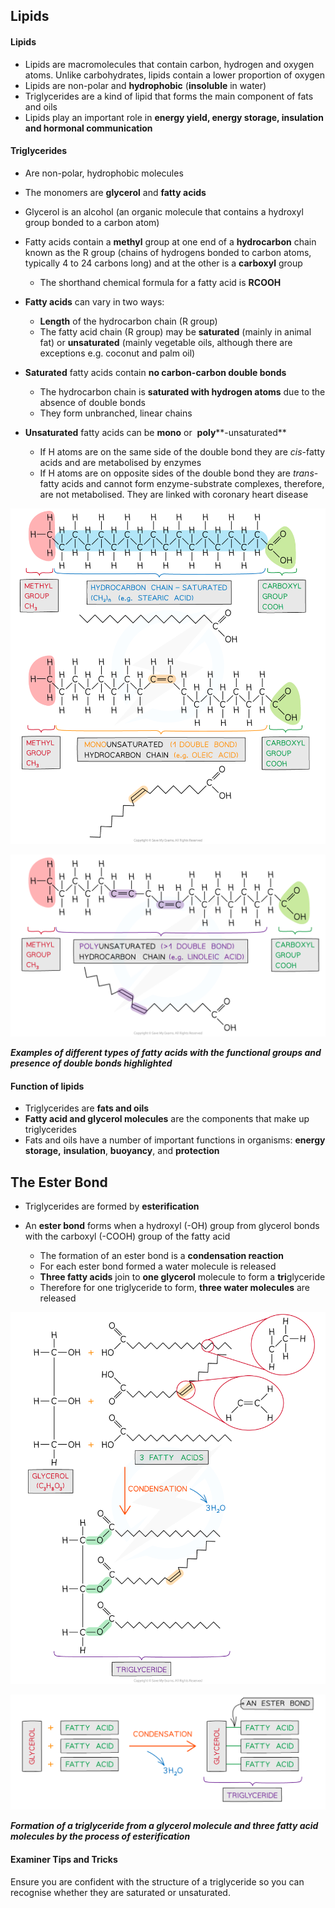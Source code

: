 ## Lipids

#### Lipids

* Lipids are macromolecules that contain carbon, hydrogen and oxygen atoms. Unlike carbohydrates, lipids contain a lower proportion of oxygen
* Lipids are non-polar and **hydrophobic** (**insoluble** in water)
* Triglycerides are a kind of lipid that forms the main component of fats and oils
* Lipids play an important role in **energy yield, energy storage, insulation and hormonal communication**

#### Triglycerides

* Are non-polar, hydrophobic molecules
* The monomers are **glycerol** and **fatty acids**
* Glycerol is an alcohol (an organic molecule that contains a hydroxyl group bonded to a carbon atom)
* Fatty acids contain a **methyl** group at one end of a **hydrocarbon** chain known as the R group (chains of hydrogens bonded to carbon atoms, typically 4 to 24 carbons long) and at the other is a **carboxyl** group

  + The shorthand chemical formula for a fatty acid is **RCOOH**
* **Fatty acids** can vary in two ways:

  + **Length** of the hydrocarbon chain (R group)
  + The fatty acid chain (R group) may be **saturated** (mainly in animal fat) or **unsaturated** (mainly vegetable oils, although there are exceptions e.g. coconut and palm oil)
* **Saturated** fatty acids contain **no carbon-carbon double bonds**

  + The hydrocarbon chain is **saturated with hydrogen atoms** due to the absence of double bonds
  + They form unbranched, linear chains
* **Unsaturated** fatty acids can be **mono** or  **poly****-unsaturated**

  + If H atoms are on the same side of the double bond they are *cis*-fatty acids and are metabolised by enzymes
  + If H atoms are on opposite sides of the double bond they are *trans*-fatty acids and cannot form enzyme-substrate complexes, therefore, are not metabolised. They are linked with coronary heart disease

![Triglycerides_Basics - types of fatty acids (1)](Triglycerides_Basics-types-of-fatty-acids-1.png)

![Triglycerides_Basics - types of fatty acids (2)](Triglycerides_Basics-types-of-fatty-acids-2.png)

***Examples of different types of fatty acids with the functional groups and presence of double bonds highlighted***

#### Function of lipids

* Triglycerides are **fats and oils**
* **Fatty acid and glycerol molecules** are the components that make up triglycerides
* Fats and oils have a number of important functions in organisms: **energy storage,** **insulation**, **buoyancy**, and **protection**

## The Ester Bond

* Triglycerides are formed by **esterification**
* An **ester bond** forms when a hydroxyl (-OH) group from glycerol bonds with the carboxyl (-COOH) group of the fatty acid

  + The formation of an ester bond is a **condensation reaction**
  + For each ester bond formed a water molecule is released
  + **Three fatty acids** join to **one glycerol** molecule to form a **tri**glyceride
  + Therefore for one triglyceride to form, **three water molecules** are released

![Triglycerides Basics - Formation of a triglyceride (1)_2](Triglycerides-Basics-Formation-of-a-triglyceride-1_2.png)

![Triglycerides Basics - Formation of a triglyceride (2)](Triglycerides-Basics-Formation-of-a-triglyceride-2.png)

***Formation of a triglyceride from a glycerol molecule and three fatty acid molecules by the process of esterification***

#### Examiner Tips and Tricks

Ensure you are confident with the structure of a triglyceride so you can recognise whether they are saturated or unsaturated.
